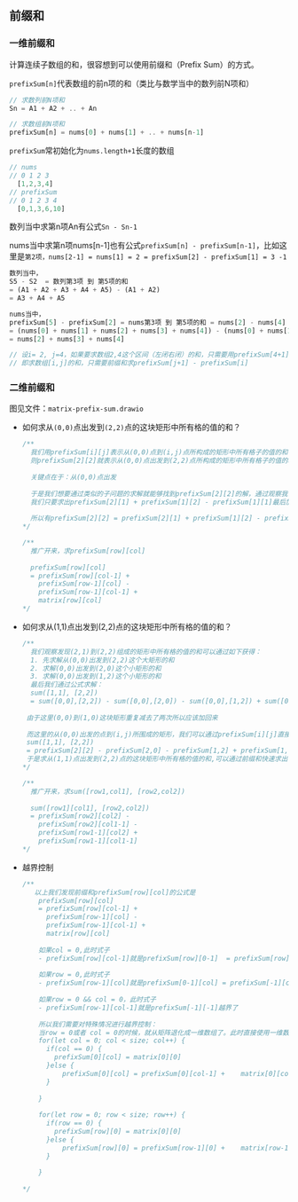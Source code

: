 ## 前缀和

### 一维前缀和

计算连续子数组的和，很容想到可以使用前缀和（Prefix Sum）的方式。

`prefixSum[n]`代表数组的前n项的和（类比与数学当中的数列前N项和）

```typescript
// 求数列前N项和
Sn = A1 + A2 + .. + An

// 求数组前N项和
prefixSum[n] = nums[0] + nums[1] + .. + nums[n-1]
```

`prefixSum`常初始化为`nums.length+1`长度的数组

```typescript
// nums
// 0 1 2 3
  [1,2,3,4]
// prefixSum
// 0 1 2 3 4
  [0,1,3,6,10]
```

数列当中求第n项An有公式`Sn - Sn-1`

nums当中求第n项nums[n-1]也有公式`prefixSum[n] - prefixSum[n-1]`，比如这里是`第2项，nums[2-1] = nums[1] = 2 = prefixSum[2] - prefixSum[1] = 3 -1`



```typescript
数列当中，
S5 - S2  = 数列第3项 到 第5项的和
= (A1 + A2 + A3 + A4 + A5) - (A1 + A2)
= A3 + A4 + A5

nums当中，
prefixSum[5] - prefixSum[2] = nums第3项 到 第5项的和 = nums[2] - nums[4]
= (nums[0] + nums[1] + nums[2] + nums[3] + nums[4]) - (nums[0] + nums[1])
= nums[2] + nums[3] + nums[4]

// 设i= 2, j=4，如果要求数组2,4这个区间（左闭右闭）的和，只需要用prefixSum[4+1] - prefixSum[2]
// 即求数组[i,j]的和，只需要前缀和求prefixSum[j+1] - prefixSum[i]
```



### 二维前缀和

图见文件：`matrix-prefix-sum.drawio`

- 如何求从`(0,0)`点出发到`(2,2)`点的这块矩形中所有格的值的和？

  ```typescript
  /**
    我们用prefixSum[i][j]表示从(0,0)点到(i,j)点所构成的矩形中所有格子的值的和
    则prefixSum[2][2]就表示从(0,0)点出发到(2,2)点所构成的矩形中所有格子的值的和
    
    关键点在于：从(0,0)点出发
    
    于是我们想要通过类似的子问题的求解就能够找到prefixSum[2][2]的解，通过观察我们发现：
    我们只要求出prefixSum[2][1] + prefixSum[1][2] - prefixSum[1][1]最后加上matrix[2][2]就可以得到prefixSum[2][2]的解
    
    所以有prefixSum[2][2] = prefixSum[2][1] + prefixSum[1][2] - prefixSum[1][1] + matrix[2][2]
  */
  ```

  ```typescript
  /**
    推广开来，求prefixSum[row][col]
    
    prefixSum[row][col]
    = prefixSum[row][col-1] + 
      prefixSum[row-1][col] - 
      prefixSum[row-1][col-1] + 
      matrix[row][col]
  */
  ```

  

- 如何求从(1,1)点出发到(2,2)点的这块矩形中所有格的值的和？

  ```typescript
  /**
    我们观察发现(2,1)到(2,2)组成的矩形中所有格的值的和可以通过如下获得：
    1. 先求解从(0,0)出发到(2,2)这个大矩形的和
    2. 求解(0,0)出发到(2,0)这个小矩形的和
    3. 求解(0,0)出发到(1,2)这个小矩形的和
    最后我们通过公式求解：
    sum([1,1], [2,2]) 
    = sum([0,0],[2,2]) - sum([0,0],[2,0]) - sum([0,0],[1,2]) + sum([0,0],[1,0])
    
   由于这里(0,0)到(1,0)这块矩形重复减去了两次所以应该加回来
   
   而这里的从(0,0)出发的点到(i,j)所围成的矩形，我们可以通过prefixSum[i][j]直接获取，所以以上公式又变成了
   sum([1,1], [2,2]) 
   = prefixSum[2][2] - prefixSum[2,0] - prefixSum[1,2] + prefixSum[1,0]
   于是求从(1,1)点出发到(2,2)点的这块矩形中所有格的值的和,可以通过前缀和快速求出
  */
  ```

  ```typescript
  /**
    推广开来，求sum([row1,col1], [row2,col2])
    
    sum([row1][col1], [row2,col2])
    = prefixSum[row2][col2] - 
      prefixSum[row2][col1-1] - 
      prefixSum[row1-1][col2] +
      prefixSum[row1-1][col1-1]
  */
  ```

- 越界控制

  ```typescript
  /**
     以上我们发现前缀和prefixSum[row][col]的公式是
      prefixSum[row][col]
      = prefixSum[row][col-1] + 
        prefixSum[row-1][col] - 
        prefixSum[row-1][col-1] + 
        matrix[row][col]
        
      如果col = 0,此时式子
      - prefixSum[row][col-1]就是prefixSum[row][0-1]  = prefixSum[row][-1]越界了
      
      如果row = 0,此时式子
      - prefixSum[row-1][col]就是prefixSum[0-1][col] = prefixSum[-1][col]越界了
      
      如果row = 0 && col = 0，此时式子
      - prefixSum[row-1][col-1]就是prefixSum[-1][-1]越界了
      
      所以我们需要对特殊情况进行越界控制：
      当row = 0或者 col = 0的时候，就从矩阵退化成一维数组了。此时直接使用一维数组的前缀和计算方式即可
      for(let col = 0; col < size; col++) {
        if(col == 0) {
          prefixSum[0][col] = matrix[0][0]
        }else {
        	prefixSum[0][col] = prefixSum[0][col-1] +    matrix[0][col-1]
        }
        
      }
      
      for(let row = 0; row < size; row++) {
        if(row == 0) {
          prefixSum[row][0] = matrix[0][0]
        }else {
        	prefixSum[row][0] = prefixSum[row-1][0] +    matrix[row-1][0]
        }
        
      }
      
  */
  ```

  
